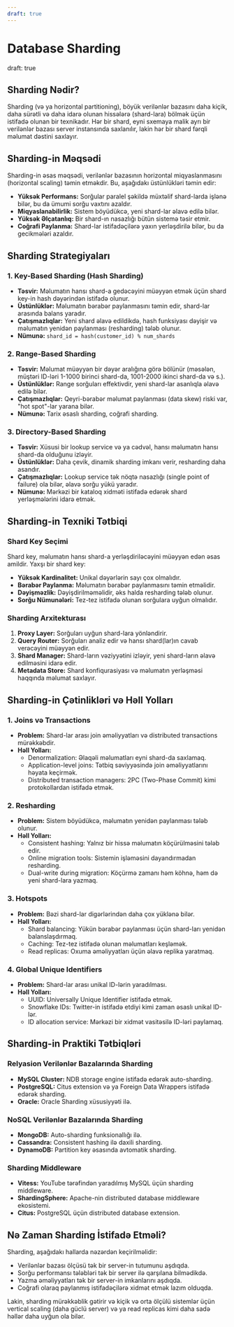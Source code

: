 ```yaml
---
draft: true
---
```

# Database Sharding
draft: true

## Sharding Nədir?

Sharding (və ya horizontal partitioning), böyük verilənlər bazasını daha kiçik, daha sürətli və daha idarə olunan hissələrə (shard-lara) bölmək üçün istifadə olunan bir texnikadır. Hər bir shard, eyni sxemaya malik ayrı bir verilənlər bazası server instansında saxlanılır, lakin hər bir shard fərqli məlumat dəstini saxlayır.

## Sharding-in Məqsədi

Sharding-in əsas məqsədi, verilənlər bazasının horizontal miqyaslanmasını (horizontal scaling) təmin etməkdir. Bu, aşağıdakı üstünlükləri təmin edir:

- **Yüksək Performans:** Sorğular paralel şəkildə müxtəlif shard-larda işlənə bilər, bu da ümumi sorğu vaxtını azaldır.
- **Miqyaslanabilirlik:** Sistem böyüdükcə, yeni shard-lar əlavə edilə bilər.
- **Yüksək Əlçatanlıq:** Bir shard-ın nasazlığı bütün sistemə təsir etmir.
- **Coğrafi Paylanma:** Shard-lar istifadəçilərə yaxın yerləşdirilə bilər, bu da gecikmələri azaldır.

## Sharding Strategiyaları

### 1. Key-Based Sharding (Hash Sharding)

- **Təsvir:** Məlumatın hansı shard-a gedəcəyini müəyyən etmək üçün shard key-in hash dəyərindən istifadə olunur.
- **Üstünlüklər:** Məlumatın bərabər paylanmasını təmin edir, shard-lar arasında balans yaradır.
- **Çatışmazlıqlar:** Yeni shard əlavə edildikdə, hash funksiyası dəyişir və məlumatın yenidən paylanması (resharding) tələb olunur.
- **Nümunə:** `shard_id = hash(customer_id) % num_shards`

### 2. Range-Based Sharding

- **Təsvir:** Məlumat müəyyən bir dəyər aralığına görə bölünür (məsələn, müştəri ID-ləri 1-1000 birinci shard-da, 1001-2000 ikinci shard-da və s.).
- **Üstünlüklər:** Range sorğuları effektivdir, yeni shard-lar asanlıqla əlavə edilə bilər.
- **Çatışmazlıqlar:** Qeyri-bərabər məlumat paylanması (data skew) riski var, "hot spot"-lar yarana bilər.
- **Nümunə:** Tarix əsaslı sharding, coğrafi sharding.

### 3. Directory-Based Sharding

- **Təsvir:** Xüsusi bir lookup service və ya cədvəl, hansı məlumatın hansı shard-da olduğunu izləyir.
- **Üstünlüklər:** Daha çevik, dinamik sharding imkanı verir, resharding daha asandır.
- **Çatışmazlıqlar:** Lookup service tək nöqtə nasazlığı (single point of failure) ola bilər, əlavə sorğu yükü yaradır.
- **Nümunə:** Mərkəzi bir kataloq xidməti istifadə edərək shard yerləşmələrini idarə etmək.

## Sharding-in Texniki Tətbiqi

### Shard Key Seçimi

Shard key, məlumatın hansı shard-a yerləşdiriləcəyini müəyyən edən əsas amildir. Yaxşı bir shard key:

- **Yüksək Kardinalitet:** Unikal dəyərlərin sayı çox olmalıdır.
- **Bərabər Paylanma:** Məlumatın bərabər paylanmasını təmin etməlidir.
- **Dəyişməzlik:** Dəyişdirilməməlidir, əks halda resharding tələb olunur.
- **Sorğu Nümunələri:** Tez-tez istifadə olunan sorğulara uyğun olmalıdır.

### Sharding Arxitekturası

1. **Proxy Layer:** Sorğuları uyğun shard-lara yönləndirir.
2. **Query Router:** Sorğuları analiz edir və hansı shard(lar)ın cavab verəcəyini müəyyən edir.
3. **Shard Manager:** Shard-ların vəziyyətini izləyir, yeni shard-ların əlavə edilməsini idarə edir.
4. **Metadata Store:** Shard konfiqurasiyası və məlumatın yerləşməsi haqqında məlumat saxlayır.

## Sharding-in Çətinlikləri və Həll Yolları

### 1. Joins və Transactions

- **Problem:** Shard-lar arası join əməliyyatları və distributed transactions mürəkkəbdir.
- **Həll Yolları:**
  - Denormalization: Əlaqəli məlumatları eyni shard-da saxlamaq.
  - Application-level joins: Tətbiq səviyyəsində join əməliyyatlarını həyata keçirmək.
  - Distributed transaction managers: 2PC (Two-Phase Commit) kimi protokollardan istifadə etmək.

### 2. Resharding

- **Problem:** Sistem böyüdükcə, məlumatın yenidən paylanması tələb olunur.
- **Həll Yolları:**
  - Consistent hashing: Yalnız bir hissə məlumatın köçürülməsini tələb edir.
  - Online migration tools: Sistemin işləməsini dayandırmadan resharding.
  - Dual-write during migration: Köçürmə zamanı həm köhnə, həm də yeni shard-lara yazmaq.

### 3. Hotspots

- **Problem:** Bəzi shard-lar digərlərindən daha çox yüklənə bilər.
- **Həll Yolları:**
  - Shard balancing: Yükün bərabər paylanması üçün shard-ları yenidən balanslaşdırmaq.
  - Caching: Tez-tez istifadə olunan məlumatları keşləmək.
  - Read replicas: Oxuma əməliyyatları üçün əlavə replika yaratmaq.

### 4. Global Unique Identifiers

- **Problem:** Shard-lar arası unikal ID-lərin yaradılması.
- **Həll Yolları:**
  - UUID: Universally Unique Identifier istifadə etmək.
  - Snowflake IDs: Twitter-in istifadə etdiyi kimi zaman əsaslı unikal ID-lər.
  - ID allocation service: Mərkəzi bir xidmət vasitəsilə ID-ləri paylamaq.

## Sharding-in Praktiki Tətbiqləri

### Relyasion Verilənlər Bazalarında Sharding

- **MySQL Cluster:** NDB storage engine istifadə edərək auto-sharding.
- **PostgreSQL:** Citus extension və ya Foreign Data Wrappers istifadə edərək sharding.
- **Oracle:** Oracle Sharding xüsusiyyəti ilə.

### NoSQL Verilənlər Bazalarında Sharding

- **MongoDB:** Auto-sharding funksionallığı ilə.
- **Cassandra:** Consistent hashing ilə daxili sharding.
- **DynamoDB:** Partition key əsasında avtomatik sharding.

### Sharding Middleware

- **Vitess:** YouTube tərəfindən yaradılmış MySQL üçün sharding middleware.
- **ShardingSphere:** Apache-nin distributed database middleware ekosistemi.
- **Citus:** PostgreSQL üçün distributed database extension.

## Nə Zaman Sharding İstifadə Etməli?

Sharding, aşağıdakı hallarda nəzərdən keçirilməlidir:

- Verilənlər bazası ölçüsü tək bir server-in tutumunu aşdıqda.
- Sorğu performansı tələbləri tək bir server ilə qarşılana bilmədikdə.
- Yazma əməliyyatları tək bir server-in imkanlarını aşdıqda.
- Coğrafi olaraq paylanmış istifadəçilərə xidmət etmək lazım olduqda.

Lakin, sharding mürəkkəblik gətirir və kiçik və orta ölçülü sistemlər üçün vertical scaling (daha güclü server) və ya read replicas kimi daha sadə həllər daha uyğun ola bilər.

